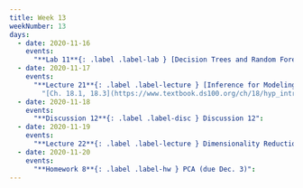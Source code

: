```yaml
---
title: Week 13
weekNumber: 13
days:
  - date: 2020-11-16
    events:
      "**Lab 11**{: .label .label-lab } [Decision Trees and Random Forests](http://data100.datahub.berkeley.edu/hub/user-redirect/git-sync?repo=https://github.com/DS-100/fa20&subPath=lab/lab11) (due Nov. 16)":
  - date: 2020-11-17
    events:
      "**Lecture 21**{: .label .label-lecture } [Inference for Modeling](lecture/lec21) (QC due Nov. 23)":
        "[Ch. 18.1, 18.3](https://www.textbook.ds100.org/ch/18/hyp_intro.html)"
  - date: 2020-11-18
    events:
      "**Discussion 12**{: .label .label-disc } Discussion 12":
  - date: 2020-11-19
    events:
      "**Lecture 22**{: .label .label-lecture } Dimensionality Reduction and PCA":
  - date: 2020-11-20
    events:
      "**Homework 8**{: .label .label-hw } PCA (due Dec. 3)":
---
```

